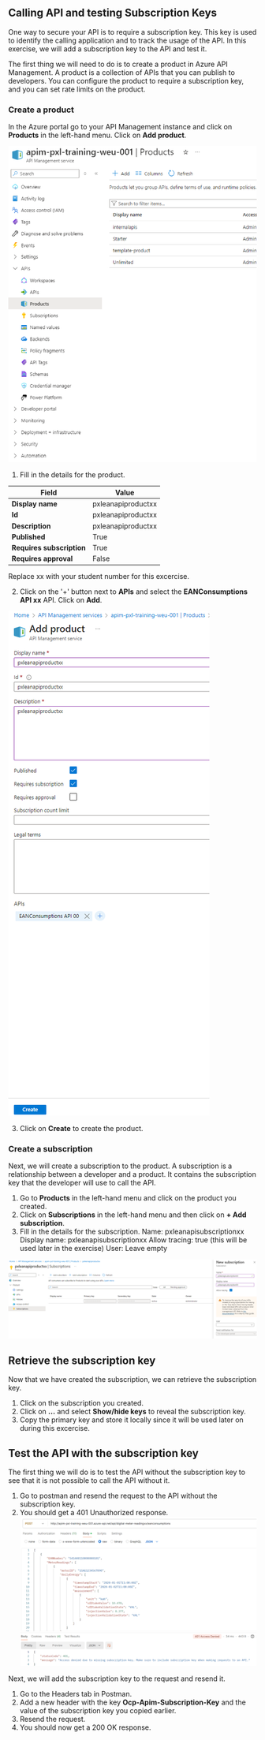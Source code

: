 ## Calling API and testing Subscription Keys
One way to secure your API is to require a subscription key. This key is used to identify the calling application and to track the usage of the API. In this exercise, we will add a subscription key to the API and test it.

The first thing we will need to do is to create a product in Azure API Management. A product is a collection of APIs that you can publish to developers. You can configure the product to require a subscription key, and you can set rate limits on the product.

### Create a product
In the Azure portal go to your API Management instance and click on **Products** in the left-hand menu. Click on **Add product**.

  ![APIM Add product](../../assets/images/apim-add-product.png)

1) Fill in the details for the product.

| Field                | Value                        |
|----------------------|------------------------------|
| **Display name**     | pxleanapiproductxx              |
| **Id**               | pxleanapiproductxx              |
| **Description**      | pxleanapiproductxx  |
| **Published**        | True                         |
| **Requires subscription** | True                   |
| **Requires approval** | False                      |

Replace xx with your student number for this excercise.

2) Click on the '+' button next to **APIs** and select the **EANConsumptions API xx** API. Click on **Add**.

  ![APIM Link EAN to product](../../assets/images/apim-link-api-to-product.png)

3) Click on **Create** to create the product.

### Create a subscription
Next, we will create a subscription to the product. A subscription is a relationship between a developer and a product. It contains the subscription key that the developer will use to call the API.

1) Go to **Products** in the left-hand menu and click on the product you created.
2) Click on **Subscriptions** in the left-hand menu and then click on **+ Add subscription**.
3) Fill in the details for the subscription.
Name: pxleanapisubscriptionxx
Display name: pxleanapisubscriptionxx
Allow tracing: true (this will be used later in the exercise)
User: Leave empty

![APIM Create subscrition](../../assets/images/apim-create-subscription.png)

## Retrieve the subscription key
Now that we have created the subscription, we can retrieve the subscription key.

1) Click on the subscription you created.
2) Click on **...** and select **Show/hide keys** to reveal the subscription key.
3) Copy the primary key and store it locally since it will be used later on during this excercise.

## Test the API with the subscription key
The first thing we will do is to test the API without the subscription key to see that it is not possible to call the API without it.

1) Go to postman and resend the request to the API without the subscription key.
2) You should get a 401 Unauthorized response.
![APIM Unauthorized subscrition](../../assets/images/apim-unauthorized-subscriptionkey.png)

Next, we will add the subscription key to the request and resend it.
1) Go to the Headers tab in Postman.
2) Add a new header with the key **Ocp-Apim-Subscription-Key** and the value of the subscription key you copied earlier.
3) Resend the request.
4) You should now get a 200 OK response.
